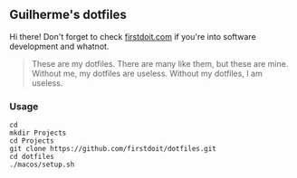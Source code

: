 ## Guilherme's dotfiles

Hi there! Don't forget to check [firstdoit.com](http://firstdoit.com) if you're into software development and whatnot.

> These are my dotfiles. There are many like them, but these are mine.
> Without me, my dotfiles are useless. Without my dotfiles, I am useless.

### Usage

    cd
    mkdir Projects
    cd Projects
    git clone https://github.com/firstdoit/dotfiles.git
    cd dotfiles
    ./macos/setup.sh
